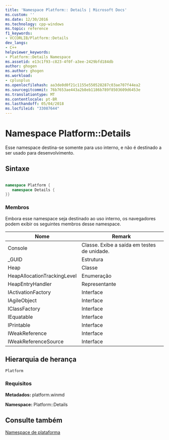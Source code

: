 ```yaml
---
title: 'Namespace Platform:: Details | Microsoft Docs'
ms.custom: ''
ms.date: 12/30/2016
ms.technology: cpp-windows
ms.topic: reference
f1_keywords:
- VCCORLIB/Platform::Details
dev_langs:
- C++
helpviewer_keywords:
- Platform::Details Namespace
ms.assetid: e13c1f93-c823-4f0f-a3ee-2429bfd184db
author: ghogen
ms.author: ghogen
ms.workload:
- cplusplus
ms.openlocfilehash: aa3de0d0f21c1155e550528287c03ae707f44ea2
ms.sourcegitcommit: 76b7653ae443a2b8eb1186b789f8503609d6453e
ms.translationtype: MT
ms.contentlocale: pt-BR
ms.lasthandoff: 05/04/2018
ms.locfileid: "33087644"
---
```

# <a name="platformdetails-namespace"></a>Namespace Platform::Details
Esse namespace destina-se somente para uso interno, e não é destinado a ser usado para desenvolvimento.  
  
## <a name="syntax"></a>Sintaxe  
  
```cpp  
  
namespace Platform {  
   namespace Details {  
}}  
```  
  
### <a name="members"></a>Membros  
 Embora esse namespace seja destinado ao uso interno, os navegadores podem exibir os seguintes membros desse namespace.  
  
|Nome|Remark|  
|----------|------------|  
|Console|Classe. Exibe a saída em testes de unidade.|  
|_GUID|Estrutura|  
|Heap|Classe|  
|HeapAllocationTrackingLevel|Enumeração|  
|HeapEntryHandler|Representante|  
|IActivationFactory|Interface|  
|IAgileObject|Interface|  
|IClassFactory|Interface|  
|IEquatable|Interface|  
|IPrintable|Interface|  
|IWeakReference|Interface|  
|IWeakReferenceSource|Interface|  
  
## <a name="inheritance-hierarchy"></a>Hierarquia de herança  
 `Platform`  
  
### <a name="requirements"></a>Requisitos  
 **Metadados:** platform.winmd  
  
 **Namespace:** Platform::Details  
  
## <a name="see-also"></a>Consulte também  
 [Namespace de plataforma](platform-namespace-c-cx.md)